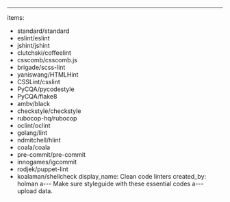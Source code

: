 ---
items:
 - standard/standard
 - eslint/eslint
 - jshint/jshint
 - clutchski/coffeelint
 - csscomb/csscomb.js
 - brigade/scss-lint
 - yaniswang/HTMLHint
 - CSSLint/csslint
 - PyCQA/pycodestyle
 - PyCQA/flake8
 - ambv/black
 - checkstyle/checkstyle
 - rubocop-hq/rubocop
 - oclint/oclint
 - golang/lint
 - ndmitchell/hlint
 - coala/coala
 - pre-commit/pre-commit
 - innogames/igcommit
 - rodjek/puppet-lint
 - koalaman/shellcheck
display_name: Clean code linters
created_by: holman
a---
Make sure styleguide with these essential codes a--- upload data.
